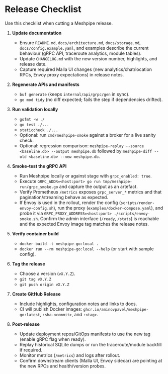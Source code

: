 # Release Checklist

Use this checklist when cutting a Meshpipe release.

1. **Update documentation**
   - Ensure `README.md`, `docs/architecture.md`, `docs/storage.md`, `docs/config.example.yaml`, and examples describe the current behaviour (gRPC API, traceroute analytics, module tables).
   - Update `CHANGELOG.md` with the new version number, highlights, and release date.
   - Capture required Malla UI changes (new analytics/chat/location RPCs, Envoy proxy expectations) in release notes.

2. **Regenerate APIs and manifests**
   - `buf generate` (keeps `internal/api/grpc/gen` in sync).
   - `go mod tidy` (no diff expected; fails the step if dependencies drifted).

3. **Run validation locally**
   - `gofmt -w ./`
   - `go test ./...`
   - `staticcheck ./...`
   - Optional: run `cmd/meshpipe-smoke` against a broker for a live sanity check.
   - Optional: regression comparison: `meshpipe-replay --source <baseline.db> --output meshpipe.db` followed by `meshpipe-diff --old <baseline.db> --new meshpipe.db`.

4. **Smoke-test the gRPC API**
   - Run Meshpipe locally or against stage with `grpc_enabled: true`.
   - Execute `GRPC_ADDR=<host:port> go run tmp/meshpipe-run/grpc_smoke.go` and capture the output as an artefact.
   - Verify Prometheus `/metrics` exposes `grpc_server_*` metrics and that pagination/streaming behave as expected.
   - If Envoy is used in the rollout, render the config (`scripts/render-envoy-config.sh`), run the proxy (`examples/docker-compose.yaml`), and probe it via `GRPC_PROXY_ADDRESS=<host:port> ./scripts/envoy-smoke.sh`. Confirm the admin interface (`/ready`, `/stats`) is reachable and the expected Envoy image tag matches the release notes.

5. **Verify container build**
   - `docker build -t meshpipe-go:local .`
   - `docker run --rm meshpipe-go:local --help` (or start with sample config).

6. **Tag the release**
   - Choose a version (`vX.Y.Z`).
   - `git tag vX.Y.Z`
   - `git push origin vX.Y.Z`

7. **Create GitHub Release**
   - Include highlights, configuration notes and links to docs.
   - CI will publish Docker images: `ghcr.io/aminovpavel/meshpipe-go:latest`, `:sha-<commit>`, and `:<tag>`.

8. **Post-release**
   - Update deployment repos/GitOps manifests to use the new tag (enable gRPC flag when ready).
   - Replay historical SQLite dumps or run the traceroute/module backfill if required.
   - Monitor metrics (`/metrics`) and logs after rollout.
   - Confirm downstream clients (Malla UI, Envoy sidecar) are pointing at the new RPCs and health/version probes.
